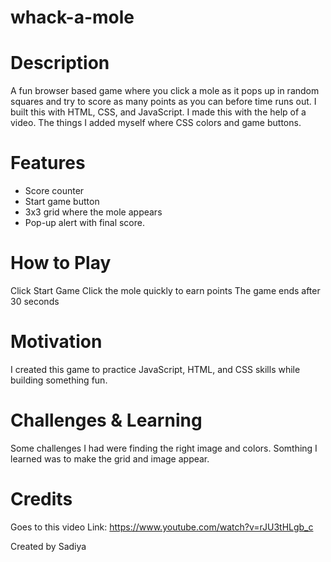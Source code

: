 # whack-a-mole

# Description
A fun browser based game where you click a mole as it pops up in random squares and try to score as many points as you can before time runs out. I built this with HTML, CSS, and JavaScript.
I made this with the help of a video. The things I added myself where CSS colors and game buttons.

# Features
- Score counter
- Start game button
- 3x3 grid where the mole appears
- Pop-up alert with final score.

# How to Play
Click Start Game
Click the mole quickly to earn points
The game ends after 30 seconds

# Motivation
I created this game to practice JavaScript, HTML, and CSS skills while building something fun.

# Challenges & Learning
Some challenges I had were finding the right image and colors.
Somthing I learned was to make the grid and image appear.

# Credits
Goes to this video
Link: https://www.youtube.com/watch?v=rJU3tHLgb_c

Created by Sadiya
